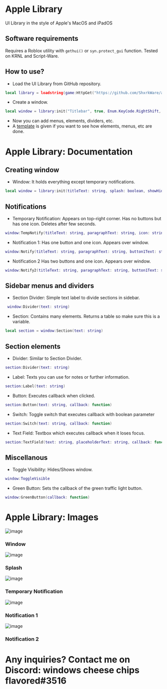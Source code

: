 # Apple Library
UI Library in the style of Apple's MacOS and iPadOS

## Software requirements
Requires a Roblox utility with `gethui()` or `syn.protect_gui` function. Tested on KRNL and Script-Ware.


## How to use?
- Load the UI Library from GitHub repository.
```lua
local library = loadstring(game:HttpGet("https://github.com/ShxrkWare/apple/blob/main/AppleLibrary.lua?raw=true"))()
```
- Create a window.
```lua
local window = library:init("Titlebar", true, Enum.KeyCode.RightShift, true)
```
- Now you can add menus, elements, dividers, etc.
- A [template](/example.lua) is given if you want to see how elements, menus, etc are done.

# Apple Library: Documentation
## Creating window
- Window: It holds everything except temporary notifications.
```lua
local window = library:init(titleText: string, splash: boolean, showHideKeybind: KeyCode, deletePreviousUI: boolean)
```
## Notifications
- Temporary Notification: Appears on top-right corner. Has no buttons but has one icon. Deletes after few seconds.
```lua
window:TempNotify(titleText: string, paragraphText: string, icon: string)
```
- Notification 1: Has one button and one icon. Appears over window.
```lua
window:Notify(titleText: string, paragraphText: string, button1Text: string, icon: string)
```
- Notification 2 Has two buttons and one icon. Appears over window.
```lua
window:Notify2(titleText: string, paragraphText: string, button1Text: string, button2Text: string, icon: string)
```
## Sidebar menus and dividers
- Section Divider: Simple text label to divide sections in sidebar.
```lua
 window:Divider(text: string)
```
- Section: Contains many elements. Returns a table so make sure this is a variable.
```lua
local section = window:Section(text: string)
```
## Section elements
- Divider: Similar to Section Divider.
```lua
section:Divider(text: string)
```
- Label: Texts you can use for notes or further information.
```lua
section:Label(text: string)
```
- Button: Executes callback when clicked.
```lua
section:Button(text: string, callback: function)
```
- Switch: Toggle switch that executes callback with boolean parameter
```lua
section:Switch(text: string, callback: function)
```
- Text Field: Textbox which executes callback when it loses focus.
```lua
section:TextField(text: string, placeholderText: string, callback: function)
```
## Miscellanous
- Toggle Visibility: Hides/Shows window.
```lua
window:ToggleVisible
```
- Green Button: Sets the callback of the green traffic light button.
```lua
window:GreenButton(callback: function)
```
# Apple Library: Images

![image](https://user-images.githubusercontent.com/82454201/221863896-c92c454a-00a4-4943-9714-532e12d50ee5.png)
### Window
![image](https://user-images.githubusercontent.com/82454201/221863995-7f86524a-c4ea-4123-8978-d57a99421b7c.png)
### Splash
![image](https://user-images.githubusercontent.com/82454201/221864179-56a4b5d6-df49-4f52-b1bb-ad3465a0e4f2.png)
### Temporary Notification
![image](https://user-images.githubusercontent.com/82454201/221864518-4215a85c-e1cb-4a05-a1c0-730a61a73e57.png)
### Notification 1
![image](https://user-images.githubusercontent.com/82454201/221864617-41d6443e-6623-487b-87c0-7502ff1a4ab4.png)
### Notification 2
# Any inquiries? Contact me on Discord: windows cheese chips flavored#3516
